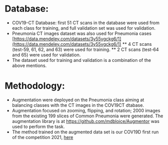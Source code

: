 # Database:
* COV19-CT Database: first 51 CT scans in the database were used from each class for training, and full validation set was used for validation.
* Pneumonia CT images dataset was also used for Pneumonia cases [https://data.mendeley.com/datasets/3y55vgckg6/1](https://data.mendeley.com/datasets/3y55vgckg6/1)
  ** 4 CT scans (test-59, 61, 62, and 63) were used for training.
  ** 2 CT scans (test-64 and 65) were used for validation. 
* The dataset used for training and validation is a combination of the above mentions.


# Methodology:
*	Augmentation were deployed on the Pneumonia class aiming at balancing classes with the CT images in the COV19CT dtabase. 
* Augmentation focused on zooming, flipping, and rotation; 2000 images from the existing 199 slices of Common Pneumonia were generated. The augmentation library is at https://github.com/mdbloice/Augmentor was used to perform the task.
* The method trained on the augmented data set is our COV19D first run of the competition 2021, [here](https://github.com/IDU-CVLab/COV19D)
